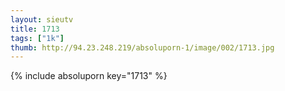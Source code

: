 ```yaml
--- 
layout: sieutv
title: 1713
tags: ["1k"]
thumb: http://94.23.248.219/absoluporn-1/image/002/1713.jpg
---
```

{% include absoluporn key="1713" %} 
